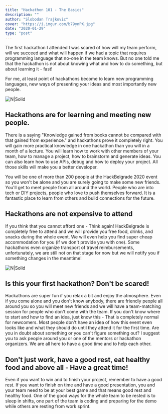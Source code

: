 ```yaml
---
title: "Hackathon 101 - The Basics"
description: ""
author: "Slobodan Trajkovic"
cover: "https://i.imgur.com/b79ynPX.jpg"
date: "2020-01-29"
type: "post"
---     
```


The first hackathon I attended I was scared of how will my team perform, will we succeed and what will happen if we had a topic that requires programming language that no-one in the team knows.
But no one told me that the hackathon is not about knowing what and how to do something, but about learning it - fast!

For me, at least point of hackathons become to learn new programming languages, new ways of presenting your ideas and most importantly new people.

![N|Solid](https://i.imgur.com/Y1i4Z2T.jpg)

## Hackathons are for learning and meeting new people.

There is a saying &quot;Knowledge gained from books cannot be compared with that gained from experience.&quot; and hackathons prove it completely right. You will gain more practical knowledge in one hackathon than you will in a month of a lecture. You will learn how to work with other members of your team, how to manage a project, how to brainstorm and generate ideas. You can also learn how to use APIs, debug and how to deploy your project. All those skills will make you a better developer.

You will be one of more than 200 people at the HackBelgrade 2020 event so you won&#39;t be alone and you are surely going to make some new friends. You&#39;ll get to meet people from all around the world. People who are into tech or DIY projects, people who love to push themselves forward. It is a fantastic place to learn from others and build connections for the future.

## Hackathons are not expensive to attend

If you think that you cannot afford one - Think again! HackBelgrade is completely free to attend and we will provide you free food, drinks, and snacks during the whole event. We will even help you find super cheap accommodation for you (if we don&#39;t provide you with one). Some hackathons even organize transport of travel reimbursements, unfortunately, we are still not on that stage for now but we will notify you if something changes in the meantime!

![N|Solid](https://i.imgur.com/JUVyP6V.jpg)

## Is this your first hackathon? Don&#39;t be scared!

Hackathons are super fun if you relax a bit and enjoy the atmosphere. Even if you come alone and you don&#39;t know anybody, there are friendly people all around you so you will meet new friends and we will have a team-matching session for people who don&#39;t come with the team.
If you don&#39;t know where to start and how to find an idea, just know this - That is completely normal for newcomers. Most people don&#39;t have an idea of how this event even looks like and what they should do until they attend it for the first time.
Are you in doubt about something or you can&#39;t figure something out? I suggest you to ask people around you or one of the mentors or hackathon organizers. We are all here to have a good time and to help each other.

## Don&#39;t just work, have a good rest, eat healthy food and above all - Have a great time!

Even if you want to win and to finish your project, remember to have a good rest. If you want to finish on time and have a good presentation, you and your team need to be at your best game and that means good rest and healthy food. One of the good ways for the whole team to be rested is to sleep in shifts, one part of the team is coding and preparing for the demo while others are resting from work sprint.